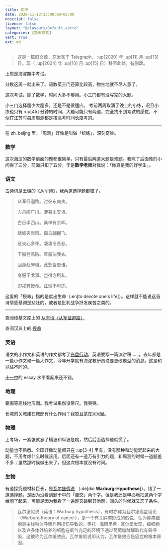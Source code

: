 ```yaml
---
title: 期中
date: 2020-11-13T23:08:00+08:00
noscript: false
licence: false
layout: "@/layouts/Default.astro"
categories: [题隙碎笔]
vert: true
ext: md
---
```


> 这是一篇旧文章，原发布于 Telegraph， :up[2020] 年 :up[11] 月 :up[13] 日。现（ :up[2024] 年 :up[10] 月 :up[15] 日）移至此处，有删改。

上周是海淀期中考试。

分数这周一就出来了。语数英三门还算比较高，物生地就不尽人意了。

这次考试，除了数学，时间大多不够用。小三门都有没写完的大题。

小三门选择题少大题多，还是不是很适应。
考前两周取消了晚上的小练，况且小练也只有 :up[45] 分钟的时间，大题可能只有两道，完全找不到考试的感觉，不似在江苏时每周周测都是按高考时间长度考的。

* * *

在 zh_beijng 里，「周测」好像是叫做「统练」，深刻奇妙。

### 数学

这次海淀的数学前面的题都很简单，只有最后两道大题是难题。我除了后面难的小问得了三分，前面只扣了五分，于是**数学老师**对我说：「你真是我的好学生」。

### 语文

古诗词是王璨的《从军诗》，我两道选择题都错了。

> 从军征遐路。讨彼东南夷。
>
> 方舟顺广川。薄暮未安坻。
>
> 白日半西山。桑梓有余晖。
>
> 蟋蟀夹岸鸣。孤鸟翩翩飞。
>
> 征夫心多怀。凄凄令吾悲。
>
> 下船登高防。草露沾我衣。
>
> 回身赴床寝。此愁当告谁。
>
> 身服干戈事。岂得念所私。
>
> 即戎有授命。兹理不可违。

这里的「授命」指的是献出生命（:en[to devote one's life]）。这样就不能说这首诗情感基调是悲壮的，或者是批判战争抒发疾苦之类的。

* * *

查阅维基文库上的 [从军诗（从军征遐路）](https://telegra.ph/%E4%BB%8E%E5%86%9B%E8%AF%97%E4%BB%8E%E5%86%9B%E5%BE%81%E9%81%90%E8%B7%AF-11-13)

查阅汉典上的 [授命](https://www.zdic.net/hans/%E6%8E%88%E5%91%BD)

### 英语

语文的小作文和英语的作文都考了[光盘行动](https://zh.wikipedia.org/wiki/%E5%85%89%E7%9B%98%E8%A1%8C%E5%8A%A8#cite_ref-8)。英语要写一篇演讲稿……。去年都是一篇小作文和一篇大作文，今年开学就有海淀教研员说要更改题型的消息。这是和以往不同的。

[十一中](https://zh.wikipedia.org/zh-hans/%E5%8C%97%E4%BA%AC%E5%B8%82%E5%8D%81%E4%B8%80%E5%AD%A6%E6%A0%A1)的 essay 水平看起来还不错。

### 地理

要画等高线地形图。我考试果然没带尺。我哭哭。

长城的关城建在鞍部有什么作用？我暂且蒙在🇲🇳里。

### 物理

上考场，一紧张就忘了横波和纵波是啥，然后后面选择题就慌了。

动量也不熟悉。全国好像动量都只在 :up[3-4] 里有，没有那种和动能混起来的大题，不用考虑什么时候该用。后面还有一道万有引力的题，和周测的时候一道题差不多；虽然那时候做出来了，但这次根本就没有时间。

### 生物

有道探究题材料巨长，是[瓦尔堡假说](https://zh.m.wikipedia.org/zh-hans/%E7%93%A6%E5%B0%94%E5%A0%A1%E5%81%87%E8%AF%B4) （:de[_die_ **Warburg-Hypothese**]）。错了一道选择题，是因为没看到题干中的「自交」两个字。但是我还是申必地把这两个字给圈了起来，可能是因为我看了一遍题又跳到其他题，回头的时候就又忘了条件。

> 瓦尔堡假说（英语：Warburg hypothesis），有时亦称为瓦尔堡癌症理论（Warburg theory of cancer），是一个有关肿瘤形成的假说，认为肿瘤细胞是由线粒体呼吸作用损伤导致的。奥托 · 海因里希 · 瓦尔堡发现，癌细胞以及许多体外培养的细胞在氧气充足的环境下通过葡萄糖酵解取代有氧呼吸，这被称为瓦尔堡效应。瓦尔堡假说即认为，瓦尔堡效应是癌症的根本原因。
